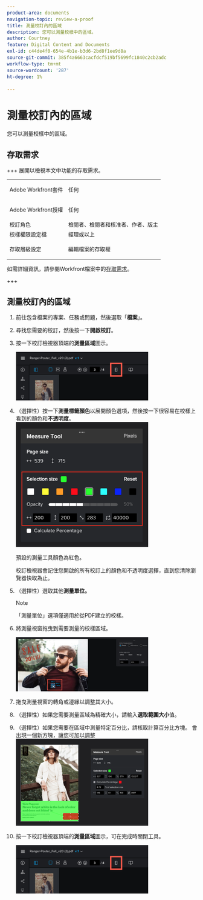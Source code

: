```yaml
---
product-area: documents
navigation-topic: review-a-proof
title: 測量校訂內的區域
description: 您可以測量校樣中的區域。
author: Courtney
feature: Digital Content and Documents
exl-id: c44de4f0-654e-4b1e-b3d6-2bd8f1ee9d8a
source-git-commit: 385f4a6663cacfdcf519bf5699fc1840c2cb2adc
workflow-type: tm+mt
source-wordcount: '287'
ht-degree: 1%

---
```


# 測量校訂內的區域

您可以測量校樣中的區域。

## 存取需求

+++ 展開以檢視本文中功能的存取需求。

<table style="table-layout:auto"> 
 <col> 
 <col> 
 <tbody> 
  <tr> 
   <td role="rowheader">Adobe Workfront套件</td> 
   <td> <p>任何</p> </td> 
  </tr> 
  <tr> 
   <td role="rowheader">Adobe Workfront授權</td> 
   <td> <p>任何</p> </td> 
  </tr> 
  <tr> 
   <td role="rowheader">校訂角色 </td> 
   <td>檢閱者、檢閱者和核准者、作者、版主</td> 
  </tr> 
  <tr> 
   <td role="rowheader">校樣權限設定檔 </td> 
   <td>經理或以上</td> 
  </tr> 
  <tr> 
   <td role="rowheader">存取層級設定</td> 
   <td> <p>編輯檔案的存取權</p> </td> 
  </tr> 
 </tbody> 
</table>

如需詳細資訊，請參閱Workfront檔案中的[存取需求](/help/quicksilver/administration-and-setup/add-users/access-levels-and-object-permissions/access-level-requirements-in-documentation.md)。

+++

## 測量校訂內的區域

1. 前往包含檔案的專案、任務或問題，然後選取「**檔案**」。
1. 尋找您需要的校訂，然後按一下&#x200B;**開啟校訂**。

1. 按一下校訂檢視器頂端的&#x200B;**測量區域**&#x200B;圖示。

   ![measurement_tool_button.png](assets/measurement-tool-button-350x128.png)

1. （選擇性）按一下&#x200B;**測量標籤顏色**&#x200B;以展開顏色選項，然後按一下很容易在校樣上看到的顏色和&#x200B;**不透明度**。\
   ![選取顏色](assets/selection-color-350x330.png)

   預設的測量工具顏色為紅色。

   校訂檢視器會記住您開啟的所有校訂上的顏色和不透明度選擇，直到您清除瀏覽器快取為止。

1. （選擇性）選取其他&#x200B;**測量單位。**

   >[!NOTE]
   >
   >「測量單位」選項僅適用於從PDF建立的校樣。

1. 將測量視窗拖曳到需要測量的校樣區域。

   ![Measurement_tool_when_first_appear.png](assets/measurement-tool-when-first-appears-350x143.png)

1. 拖曳測量視窗的轉角或邊緣以調整其大小。
1. （選擇性）如果您需要測量區域為精確大小，請輸入&#x200B;**選取範圍大小**&#x200B;值。
1. （選擇性）如果您需要在區域中測量特定百分比，請核取計算百分比方塊。 會出現一個新方塊，讓您可加以調整\
   ![計算百分比](assets/calculate-percentage-350x230.png)

1. 按一下校訂檢視器頂端的&#x200B;**測量區域**&#x200B;圖示，可在完成時關閉工具。

   ![measurement_tool_button.png](assets/measurement-tool-button-350x128.png)
